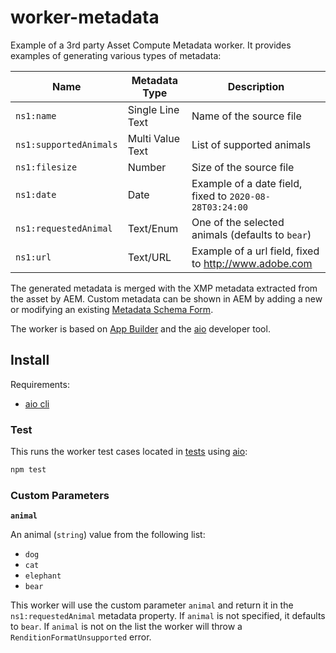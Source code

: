 # worker-metadata

Example of a 3rd party Asset Compute Metadata worker. It provides examples of generating various types of metadata:

| Name | Metadata Type | Description |
| ---- | ------------- | ----------- |
| `ns1:name` | Single Line Text | Name of the source file |
| `ns1:supportedAnimals` | Multi Value Text | List of supported animals |
| `ns1:filesize` | Number | Size of the source file | 
| `ns1:date` | Date | Example of a date field, fixed to `2020-08-28T03:24:00` |
| `ns1:requestedAnimal` | Text/Enum | One of the selected animals (defaults to `bear`) |
| `ns1:url` | Text/URL | Example of a url field, fixed to <http://www.adobe.com> |

The generated metadata is merged with the XMP metadata extracted from the asset by AEM. Custom metadata can be shown in AEM by adding a new or modifying an existing [Metadata Schema Form](https://docs.adobe.com/content/help/en/experience-manager-65/assets/administer/metadata-schemas.html).

The worker is based on [App Builder](https://developer.adobe.com/app-builder/) and the [aio](https://github.com/adobe/aio-cli) developer tool.

## Install

Requirements:

* [aio cli](https://github.com/adobe/aio-cli)

### Test

This runs the worker test cases located in [tests](tests) using [aio](https://github.com/adobe/aio-cli):

```bash
npm test
```

### Custom Parameters

**`animal`**

An animal (`string`) value from the following list:

* `dog`
* `cat`
* `elephant`
* `bear`

This worker will use the custom parameter `animal` and return it in the `ns1:requestedAnimal` metadata property. If `animal` is not specified, it defaults to `bear`. If `animal` is not on the list the worker will throw a `RenditionFormatUnsupported` error.

